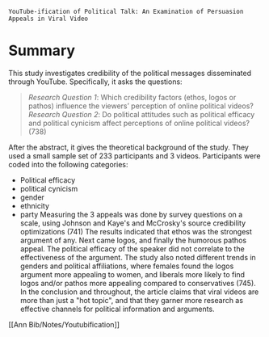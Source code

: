 	YouTube-ification of Political Talk: An Examination of Persuasion Appeals in Viral Video
# Summary
This study investigates credibility of the political messages disseminated through YouTube. Specifically, it asks the questions:

> *Research Question 1*: Which credibility factors (ethos, logos or pathos) influence the viewers’ perception of online political videos?
> *Research Question 2*: Do political attitudes such as political efficacy and political cynicism affect perceptions of online political videos?
> (738)

After the abstract, it gives the theoretical background of the study. They used a small sample set of 233 participants and 3 videos. Participants were coded into the following categories:
- Political efficacy
- political cynicism
- gender
- ethnicity
- party
Measuring the 3 appeals was done by survey questions on a scale, using Johnson and Kaye's and McCrosky's source credibility optimizations (741)
The results indicated that ethos was the strongest argument of any. Next came logos, and finally the humorous pathos appeal. The political efficacy of the speaker did not correlate to the effectiveness of the argument. The study also noted different trends in genders and political affiliations, where females found the logos argument more appealing to women, and liberals more likely to find logos and/or pathos more appealing compared to conservatives (745). In the conclusion and throughout, the article claims that viral videos are more than just a "hot topic", and that they garner more research as effective channels for political information and arguments.

[[Ann Bib/Notes/Youtubification]]